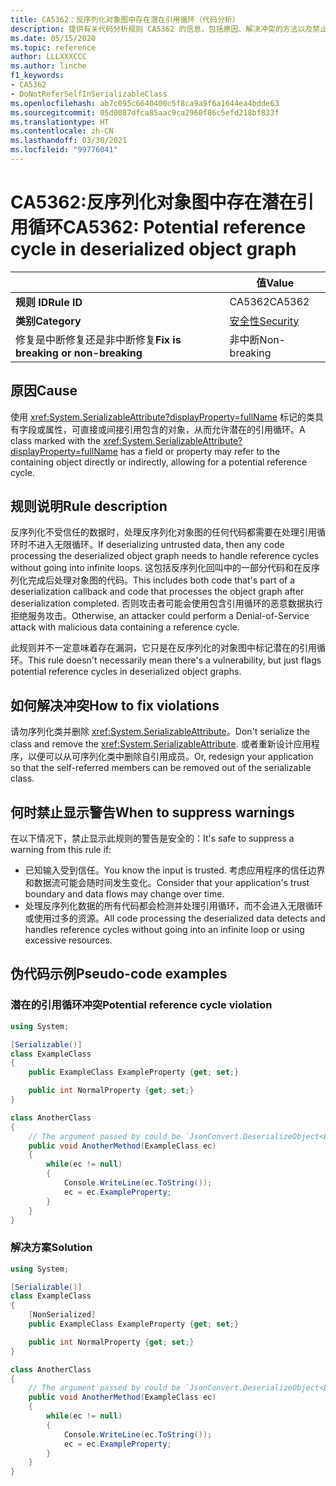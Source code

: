 ```yaml
---
title: CA5362：反序列化对象图中存在潜在引用循环（代码分析）
description: 提供有关代码分析规则 CA5362 的信息，包括原因、解决冲突的方法以及禁止显示该规则的时机。
ms.date: 05/15/2020
ms.topic: reference
author: LLLXXXCCC
ms.author: linche
f1_keywords:
- CA5362
- DoNotReferSelfInSerializableClass
ms.openlocfilehash: ab7c095c6640400c5f8ca9a9f6a1644ea4bdde63
ms.sourcegitcommit: 05d0087dfca85aac9ca2960f86c5efd218bf833f
ms.translationtype: HT
ms.contentlocale: zh-CN
ms.lasthandoff: 03/30/2021
ms.locfileid: "99776041"
---
```

# <a name="ca5362-potential-reference-cycle-in-deserialized-object-graph"></a><span data-ttu-id="3352a-103">CA5362:反序列化对象图中存在潜在引用循环</span><span class="sxs-lookup"><span data-stu-id="3352a-103">CA5362: Potential reference cycle in deserialized object graph</span></span>

| | <span data-ttu-id="3352a-104">值</span><span class="sxs-lookup"><span data-stu-id="3352a-104">Value</span></span> |
|-|-|
| <span data-ttu-id="3352a-105">**规则 ID**</span><span class="sxs-lookup"><span data-stu-id="3352a-105">**Rule ID**</span></span> |<span data-ttu-id="3352a-106">CA5362</span><span class="sxs-lookup"><span data-stu-id="3352a-106">CA5362</span></span>|
| <span data-ttu-id="3352a-107">**类别**</span><span class="sxs-lookup"><span data-stu-id="3352a-107">**Category**</span></span> |[<span data-ttu-id="3352a-108">安全性</span><span class="sxs-lookup"><span data-stu-id="3352a-108">Security</span></span>](security-warnings.md)|
| <span data-ttu-id="3352a-109">修复是中断修复还是非中断修复</span><span class="sxs-lookup"><span data-stu-id="3352a-109">**Fix is breaking or non-breaking**</span></span> |<span data-ttu-id="3352a-110">非中断</span><span class="sxs-lookup"><span data-stu-id="3352a-110">Non-breaking</span></span>|

## <a name="cause"></a><span data-ttu-id="3352a-111">原因</span><span class="sxs-lookup"><span data-stu-id="3352a-111">Cause</span></span>

<span data-ttu-id="3352a-112">使用 <xref:System.SerializableAttribute?displayProperty=fullName> 标记的类具有字段或属性，可直接或间接引用包含的对象，从而允许潜在的引用循环。</span><span class="sxs-lookup"><span data-stu-id="3352a-112">A class marked with the <xref:System.SerializableAttribute?displayProperty=fullName> has a field or property may refer to the containing object directly or indirectly, allowing for a potential reference cycle.</span></span>

## <a name="rule-description"></a><span data-ttu-id="3352a-113">规则说明</span><span class="sxs-lookup"><span data-stu-id="3352a-113">Rule description</span></span>

<span data-ttu-id="3352a-114">反序列化不受信任的数据时，处理反序列化对象图的任何代码都需要在处理引用循环时不进入无限循环。</span><span class="sxs-lookup"><span data-stu-id="3352a-114">If deserializing untrusted data, then any code processing the deserialized object graph needs to handle reference cycles without going into infinite loops.</span></span> <span data-ttu-id="3352a-115">这包括反序列化回叫中的一部分代码和在反序列化完成后处理对象图的代码。</span><span class="sxs-lookup"><span data-stu-id="3352a-115">This includes both code that's part of a deserialization callback and code that processes the object graph after deserialization completed.</span></span> <span data-ttu-id="3352a-116">否则攻击者可能会使用包含引用循环的恶意数据执行拒绝服务攻击。</span><span class="sxs-lookup"><span data-stu-id="3352a-116">Otherwise, an attacker could perform a Denial-of-Service attack with malicious data containing a reference cycle.</span></span>

<span data-ttu-id="3352a-117">此规则并不一定意味着存在漏洞，它只是在反序列化的对象图中标记潜在的引用循环。</span><span class="sxs-lookup"><span data-stu-id="3352a-117">This rule doesn't necessarily mean there's a vulnerability, but just flags potential reference cycles in deserialized object graphs.</span></span>

## <a name="how-to-fix-violations"></a><span data-ttu-id="3352a-118">如何解决冲突</span><span class="sxs-lookup"><span data-stu-id="3352a-118">How to fix violations</span></span>

<span data-ttu-id="3352a-119">请勿序列化类并删除 <xref:System.SerializableAttribute>。</span><span class="sxs-lookup"><span data-stu-id="3352a-119">Don't serialize the class and remove the <xref:System.SerializableAttribute>.</span></span> <span data-ttu-id="3352a-120">或者重新设计应用程序，以便可以从可序列化类中删除自引用成员。</span><span class="sxs-lookup"><span data-stu-id="3352a-120">Or, redesign your application so that the self-referred members can be removed out of the serializable class.</span></span>

## <a name="when-to-suppress-warnings"></a><span data-ttu-id="3352a-121">何时禁止显示警告</span><span class="sxs-lookup"><span data-stu-id="3352a-121">When to suppress warnings</span></span>

<span data-ttu-id="3352a-122">在以下情况下，禁止显示此规则的警告是安全的：</span><span class="sxs-lookup"><span data-stu-id="3352a-122">It's safe to suppress a warning from this rule if:</span></span>

- <span data-ttu-id="3352a-123">已知输入受到信任。</span><span class="sxs-lookup"><span data-stu-id="3352a-123">You know the input is trusted.</span></span> <span data-ttu-id="3352a-124">考虑应用程序的信任边界和数据流可能会随时间发生变化。</span><span class="sxs-lookup"><span data-stu-id="3352a-124">Consider that your application's trust boundary and data flows may change over time.</span></span>
- <span data-ttu-id="3352a-125">处理反序列化数据的所有代码都会检测并处理引用循环，而不会进入无限循环或使用过多的资源。</span><span class="sxs-lookup"><span data-stu-id="3352a-125">All code processing the deserialized data detects and handles reference cycles without going into an infinite loop or using excessive resources.</span></span>

## <a name="pseudo-code-examples"></a><span data-ttu-id="3352a-126">伪代码示例</span><span class="sxs-lookup"><span data-stu-id="3352a-126">Pseudo-code examples</span></span>

### <a name="potential-reference-cycle-violation"></a><span data-ttu-id="3352a-127">潜在的引用循环冲突</span><span class="sxs-lookup"><span data-stu-id="3352a-127">Potential reference cycle violation</span></span>

```csharp
using System;

[Serializable()]
class ExampleClass
{
    public ExampleClass ExampleProperty {get; set;}

    public int NormalProperty {get; set;}
}

class AnotherClass
{
    // The argument passed by could be `JsonConvert.DeserializeObject<ExampleClass>(untrustedData)`.
    public void AnotherMethod(ExampleClass ec)
    {
        while(ec != null)
        {
            Console.WriteLine(ec.ToString());
            ec = ec.ExampleProperty;
        }
    }
}
```

### <a name="solution"></a><span data-ttu-id="3352a-128">解决方案</span><span class="sxs-lookup"><span data-stu-id="3352a-128">Solution</span></span>

```csharp
using System;

[Serializable()]
class ExampleClass
{
    [NonSerialized]
    public ExampleClass ExampleProperty {get; set;}

    public int NormalProperty {get; set;}
}

class AnotherClass
{
    // The argument passed by could be `JsonConvert.DeserializeObject<ExampleClass>(untrustedData)`.
    public void AnotherMethod(ExampleClass ec)
    {
        while(ec != null)
        {
            Console.WriteLine(ec.ToString());
            ec = ec.ExampleProperty;
        }
    }
}
```
